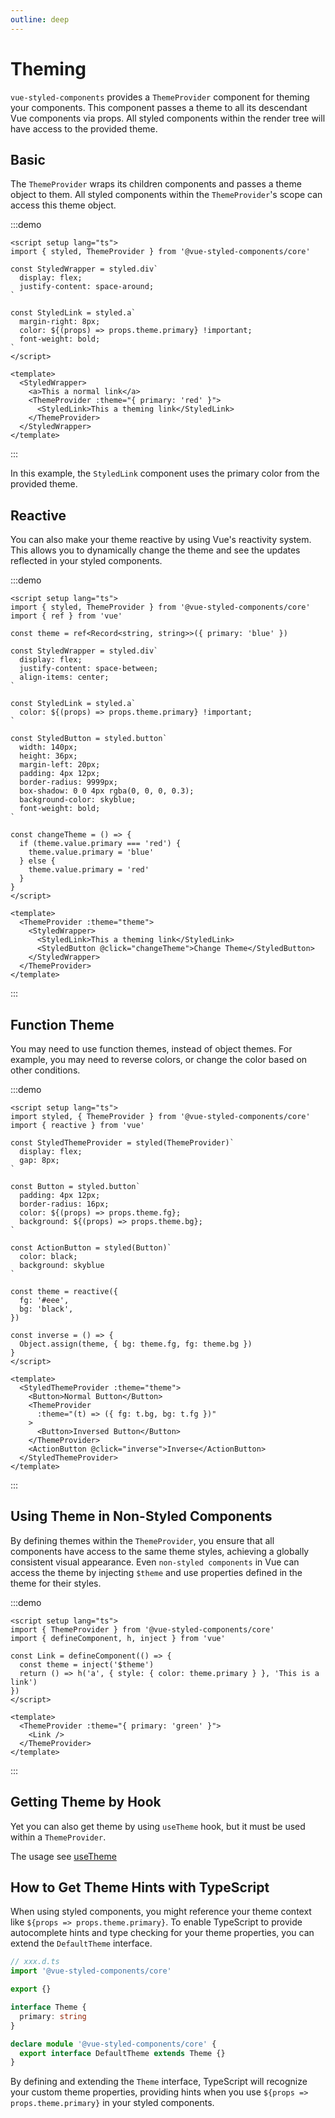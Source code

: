 ```yaml
---
outline: deep
---
```


# Theming

`vue-styled-components` provides a `ThemeProvider` component for theming your components. This component passes a theme
to all its descendant Vue components via props. All styled components within the render tree will have access to the
provided theme.

## Basic

The `ThemeProvider` wraps its children components and passes a theme object to them. All styled components within
the `ThemeProvider`'s scope can access this theme object.

:::demo

```vue
<script setup lang="ts">
import { styled, ThemeProvider } from '@vue-styled-components/core'

const StyledWrapper = styled.div`
  display: flex;
  justify-content: space-around;
`

const StyledLink = styled.a`
  margin-right: 8px;
  color: ${(props) => props.theme.primary} !important;
  font-weight: bold;
`
</script>

<template>
  <StyledWrapper>
    <a>This a normal link</a>
    <ThemeProvider :theme="{ primary: 'red' }">
      <StyledLink>This a theming link</StyledLink>
    </ThemeProvider>
  </StyledWrapper>
</template>
```

:::

In this example, the `StyledLink` component uses the primary color from the provided theme.

## Reactive

You can also make your theme reactive by using Vue's reactivity system. This allows you to dynamically change the theme
and see the updates reflected in your styled components.

:::demo

```vue
<script setup lang="ts">
import { styled, ThemeProvider } from '@vue-styled-components/core'
import { ref } from 'vue'

const theme = ref<Record<string, string>>({ primary: 'blue' })

const StyledWrapper = styled.div`
  display: flex;
  justify-content: space-between;
  align-items: center;
`

const StyledLink = styled.a`
  color: ${(props) => props.theme.primary} !important;
`

const StyledButton = styled.button`
  width: 140px;
  height: 36px;
  margin-left: 20px;
  padding: 4px 12px;
  border-radius: 9999px;
  box-shadow: 0 0 4px rgba(0, 0, 0, 0.3);
  background-color: skyblue;
  font-weight: bold;
`

const changeTheme = () => {
  if (theme.value.primary === 'red') {
    theme.value.primary = 'blue'
  } else {
    theme.value.primary = 'red'
  }
}
</script>

<template>
  <ThemeProvider :theme="theme">
    <StyledWrapper>
      <StyledLink>This a theming link</StyledLink>
      <StyledButton @click="changeTheme">Change Theme</StyledButton>
    </StyledWrapper>
  </ThemeProvider>
</template>
```
:::

## Function Theme

You may need to use function themes, instead of object themes. For example, you may need to reverse colors, or change the color based on other conditions.

:::demo
```vue
<script setup lang="ts">
import styled, { ThemeProvider } from '@vue-styled-components/core'
import { reactive } from 'vue'

const StyledThemeProvider = styled(ThemeProvider)`
  display: flex;
  gap: 8px;
`

const Button = styled.button`
  padding: 4px 12px;
  border-radius: 16px;
  color: ${(props) => props.theme.fg};
  background: ${(props) => props.theme.bg};
`

const ActionButton = styled(Button)`
  color: black;
  background: skyblue
`

const theme = reactive({
  fg: '#eee',
  bg: 'black',
})

const inverse = () => {
  Object.assign(theme, { bg: theme.fg, fg: theme.bg })
}
</script>

<template>
  <StyledThemeProvider :theme="theme">
    <Button>Normal Button</Button>
    <ThemeProvider
      :theme="(t) => ({ fg: t.bg, bg: t.fg })"
    >
      <Button>Inversed Button</Button>
    </ThemeProvider>
    <ActionButton @click="inverse">Inverse</ActionButton>
  </StyledThemeProvider>
</template>
```
:::

## Using Theme in Non-Styled Components

By defining themes within the `ThemeProvider`, you ensure that all components have access to the
same theme styles, achieving
a globally consistent visual appearance. Even `non-styled components` in Vue can access the theme by injecting `$theme`
and use properties defined in the theme for their styles.

:::demo

```vue
<script setup lang="ts">
import { ThemeProvider } from '@vue-styled-components/core'
import { defineComponent, h, inject } from 'vue'

const Link = defineComponent(() => {
  const theme = inject('$theme')
  return () => h('a', { style: { color: theme.primary } }, 'This is a link')
})
</script>

<template>
  <ThemeProvider :theme="{ primary: 'green' }">
    <Link />
  </ThemeProvider>
</template>
```

:::

## Getting Theme by Hook

Yet you can also get theme by using `useTheme` hook, but it must be used within a `ThemeProvider`.

The usage see [useTheme](/guide/api/hook)

## How to Get Theme Hints with TypeScript

When using styled components, you might reference your theme context like `${props => props.theme.primary}`. To enable TypeScript to provide autocomplete hints and type checking for your theme properties, you can extend the `DefaultTheme` interface.

```ts
// xxx.d.ts
import '@vue-styled-components/core'

export {}

interface Theme {
  primary: string
}

declare module '@vue-styled-components/core' {
  export interface DefaultTheme extends Theme {}
}
```

By defining and extending the `Theme` interface, TypeScript will recognize your custom theme properties, providing hints when you use `${props => props.theme.primary}` in your styled components.


